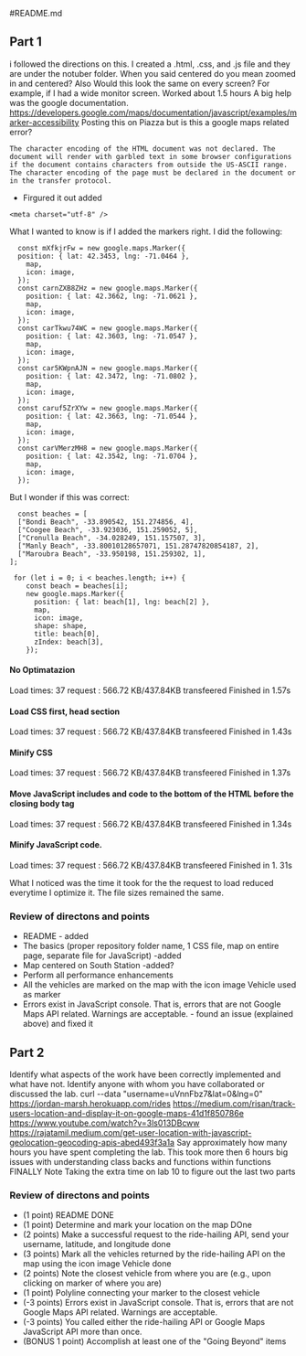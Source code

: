 #README.md
## Part 1
i followed the directions on this. I created a .html, .css, and .js file and they are under the notuber folder. 
When you said centered do you mean zoomed in and centered? Also Would this look the same on every screen? For example, if I had a wide monitor screen. 
Worked about 1.5 hours
 A big help was the google documentation.  
https://developers.google.com/maps/documentation/javascript/examples/marker-accessibility
Posting this on Piazza but is this a google maps related error?
```
The character encoding of the HTML document was not declared. The document will render with garbled text in some browser configurations if the document contains characters from outside the US-ASCII range. The character encoding of the page must be declared in the document or in the transfer protocol.
```
  - Firgured it out added 
  ```
  <meta charset="utf-8" />
  ```
What I wanted to know is if I added the markers right. I did the following:
```` 
  const mXfkjrFw = new google.maps.Marker({
  position: { lat: 42.3453, lng: -71.0464 },
    map,
    icon: image,
  });
  const carnZXB8ZHz = new google.maps.Marker({
    position: { lat: 42.3662, lng: -71.0621 },
    map,
    icon: image,
  });
  const carTkwu74WC = new google.maps.Marker({
    position: { lat: 42.3603, lng: -71.0547 },
    map,
    icon: image,
  });
  const car5KWpnAJN = new google.maps.Marker({
    position: { lat: 42.3472, lng: -71.0802 },
    map,
    icon: image,
  });
  const caruf5ZrXYw = new google.maps.Marker({
    position: { lat: 42.3663, lng: -71.0544 },
    map,
    icon: image,
  });
  const carVMerzMH8 = new google.maps.Marker({
    position: { lat: 42.3542, lng: -71.0704 },
    map,
    icon: image,
  });
  ````
 
 But I wonder if this was correct:
````
  const beaches = [
  ["Bondi Beach", -33.890542, 151.274856, 4],
  ["Coogee Beach", -33.923036, 151.259052, 5],
  ["Cronulla Beach", -34.028249, 151.157507, 3],
  ["Manly Beach", -33.80010128657071, 151.28747820854187, 2],
  ["Maroubra Beach", -33.950198, 151.259302, 1],
];

 for (let i = 0; i < beaches.length; i++) {
    const beach = beaches[i];
    new google.maps.Marker({
      position: { lat: beach[1], lng: beach[2] },
      map,
      icon: image,
      shape: shape,
      title: beach[0],
      zIndex: beach[3],
    });
````

#### No Optimatazion 
Load times:  37 request : 566.72 KB/437.84KB transfeered Finished in 1.57s
#### Load CSS first, head section
Load times:  37 request : 566.72 KB/437.84KB transfeered Finished in 1.43s
#### Minify CSS
Load times:  37 request : 566.72 KB/437.84KB transfeered Finished in 1.37s
#### Move JavaScript includes and code to the bottom of the HTML before the closing body tag
Load times:  37 request : 566.72 KB/437.84KB transfeered Finished in 1.34s
#### Minify JavaScript code. 
Load times:  37 request : 566.72 KB/437.84KB transfeered Finished in 1. 31s

What I noticed was the time it took for the the request to load reduced everytime I optimize it. The file sizes remained the same. 

### Review of directons and points
- README - added
- The basics (proper repository folder name, 1 CSS file, map on entire page, separate file for JavaScript) -added
- Map centered on South Station -added?
- Perform all performance enhancements
- All the vehicles are marked on the map with the icon image Vehicle used as marker
- Errors exist in JavaScript console. That is, errors that are not Google Maps API related. Warnings are acceptable. - found an issue (explained above) and fixed it
## Part 2


Identify what aspects of the work have been correctly implemented and what have not.
Identify anyone with whom you have collaborated or discussed the lab.
curl --data "username=uVnnFbz7&lat=0&lng=0" https://jordan-marsh.herokuapp.com/rides
https://medium.com/risan/track-users-location-and-display-it-on-google-maps-41d1f850786e 
https://www.youtube.com/watch?v=3ls013DBcww 
https://rajatamil.medium.com/get-user-location-with-javascript-geolocation-geocoding-apis-abed493f3a1a 
Say approximately how many hours you have spent completing the lab.
This took more then 6 hours
big issues with understanding class backs and functions within functions
FINALLY
Note
Taking the extra time on lab 10 to figure out the last two parts
### Review of directons and points
- (1 point) README DONE
- (1 point) Determine and mark your location on the map DOne
- (2 points) Make a successful request to the ride-hailing API, send your username, latitude, and longitude done
- (3 points) Mark all the vehicles returned by the ride-hailing API on the map using the icon image Vehicle done
- (2 points) Note the closest vehicle from where you are (e.g., upon clicking on marker of where you are)
- (1 point) Polyline connecting your marker to the closest vehicle
- (-3 points) Errors exist in JavaScript console. That is, errors that are not Google Maps API related. Warnings are acceptable.
- (-3 points) You called either the ride-hailing API or Google Maps JavaScript API more than once.
- (BONUS 1 point) Accomplish at least one of the "Going Beyond" items